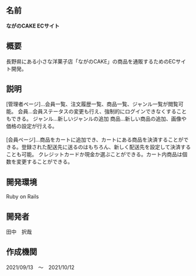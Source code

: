 
<h2>名前</h2>
<strong>ながのCAKE ECサイト</strong>

<h2>概要</h2>
<p>長野県にある小さな洋菓子店「ながのCAKE」の商品を通販するためのECサイト開発。</p>

<h2>説明</h2>
[管理者ページ]…会員一覧、注文履歴一覧、商品一覧、ジャンル一覧が閲覧可能。
会員…会員ステータスの変更も行え、強制的にログインできなくすることもできる。
ジャンル…新しいジャンルの追加
商品…新しい商品の追加、画像や価格の設定が行える。<br><br>
[会員ページ]…商品をカートに追加でき、カートにある商品を決済することができる。登録された配送先に送るのはもちろん、新しく配送先を設定して決済することも可能。
クレジットカードか現金か選ぶことができる。カート内商品は個数を変更することができる。

<h2>開発環境</h2>
Ruby on Rails

<h2>開発者</h2>
田中　択哉

<h2>作成機関</h2>
2021/09/13　～　2021/10/12
